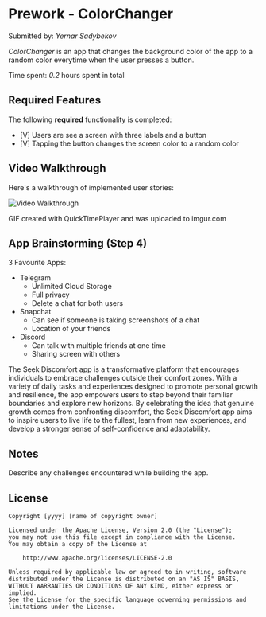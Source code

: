 # Prework - ColorChanger

Submitted by: *Yernar Sadybekov*

*ColorChanger* is an app that changes the background color of the app to a random color everytime when the user presses a button.

Time spent: *0.2* hours spent in total

## Required Features

The following **required** functionality is completed:

- [V] Users are see a screen with three labels and a button
- [V] Tapping the button changes the screen color to a random color
 
## Video Walkthrough

Here's a walkthrough of implemented user stories:

<img src='![](https://i.imgur.com/KgdumaO.gif)' title='Video Walkthrough' width='' alt='Video Walkthrough' />

<!-- Replace this with whatever GIF tool you used! -->
GIF created with QuickTimePlayer and was uploaded to imgur.com  
<!-- Recommended tools:
[Kap](https://getkap.co/) for macOS
[ScreenToGif](https://www.screentogif.com/) for Windows
[peek](https://github.com/phw/peek) for Linux. -->

## App Brainstorming (Step 4)

3 Favourite Apps:
* Telegram
  - Unlimited Cloud Storage
  - Full privacy
  - Delete a chat for both users
* Snapchat
  - Can see if someone is taking screenshots of a chat
  - Location of your friends
* Discord
  - Can talk with multiple friends at one time
  - Sharing screen with others
 

The Seek Discomfort app is a transformative platform that encourages individuals to embrace challenges outside their comfort zones. With a variety of daily tasks and experiences designed to promote personal growth and resilience, the app empowers users to step beyond their familiar boundaries and explore new horizons. By celebrating the idea that genuine growth comes from confronting discomfort, the Seek Discomfort app aims to inspire users to live life to the fullest, learn from new experiences, and develop a stronger sense of self-confidence and adaptability.




## Notes

Describe any challenges encountered while building the app.

## License

    Copyright [yyyy] [name of copyright owner]

    Licensed under the Apache License, Version 2.0 (the "License");
    you may not use this file except in compliance with the License.
    You may obtain a copy of the License at

        http://www.apache.org/licenses/LICENSE-2.0

    Unless required by applicable law or agreed to in writing, software
    distributed under the License is distributed on an "AS IS" BASIS,
    WITHOUT WARRANTIES OR CONDITIONS OF ANY KIND, either express or implied.
    See the License for the specific language governing permissions and
    limitations under the License.
